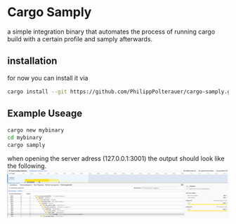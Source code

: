 # Cargo Samply

a simple integration binary that automates the process of running cargo build with a certain profile and samply afterwards.

## installation

for now you can install it via

```bash
cargo install --git https://github.com/PhilippPolterauer/cargo-samply.git
```

## Example Useage

```bash
cargo new mybinary
cd mybinary
cargo samply
```

when opening the server adress (127.0.0.1:3001) the output should look like the following.
![Samply Web View](doc/samply-web.png)
